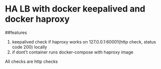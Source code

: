 # HA LB with docker keepalived and docker haproxy

##features
1. keepalived check if haproxy works on 127.0.0.1:60001(http check, status code 200) locally
2. if dont't container runs docker-compose with haproxy image

All checks are http checks
